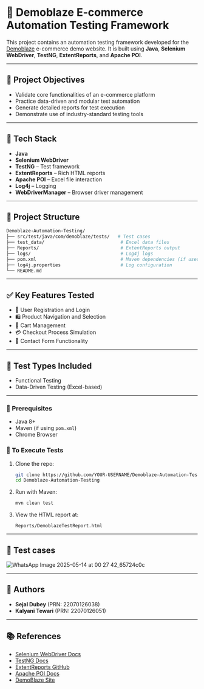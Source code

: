 
# 🧪 Demoblaze E-commerce Automation Testing Framework

This project contains an automation testing framework developed for the [Demoblaze](https://www.demoblaze.com/) e-commerce demo website. It is built using **Java**, **Selenium WebDriver**, **TestNG**, **ExtentReports**, and **Apache POI**.



---

## 📌 Project Objectives

- Validate core functionalities of an e-commerce platform
- Practice data-driven and modular test automation
- Generate detailed reports for test execution
- Demonstrate use of industry-standard testing tools

---

## 🧱 Tech Stack

- **Java**
- **Selenium WebDriver**
- **TestNG** – Test framework
- **ExtentReports** – Rich HTML reports
- **Apache POI** – Excel file interaction
- **Log4j** – Logging
- **WebDriverManager** – Browser driver management

---

## 📁 Project Structure

```bash
Demoblaze-Automation-Testing/
├── src/test/java/com/demoblaze/tests/   # Test cases
├── test_data/                            # Excel data files
├── Reports/                              # ExtentReports output
├── logs/                                 # Log4j logs
├── pom.xml                               # Maven dependencies (if used)
├── log4j.properties                      # Log configuration
└── README.md
```

---

## ✅ Key Features Tested

- 🔐 User Registration and Login
- 🛍️ Product Navigation and Selection
- 🛒 Cart Management
- 💳 Checkout Process Simulation
- 📩 Contact Form Functionality

---

## 🚦 Test Types Included

- Functional Testing
- Data-Driven Testing (Excel-based)

---


### 📌 Prerequisites

- Java 8+
- Maven (if using `pom.xml`)
- Chrome Browser

### 🔧 To Execute Tests

1. Clone the repo:
   ```bash
   git clone https://github.com/YOUR-USERNAME/Demoblaze-Automation-Testing.git
   cd Demoblaze-Automation-Testing
   ```

2. Run with Maven:
   ```bash
   mvn clean test
   ```

3. View the HTML report at:
   ```
   Reports/DemoblazeTestReport.html
   ```

---

## 📸 Test cases  


![WhatsApp Image 2025-05-14 at 00 27 42_65724c0c](https://github.com/user-attachments/assets/02e45bde-542e-417d-bc34-b24cfaff1be8)

---

## 🙋 Authors

- **Sejal Dubey** (PRN: 22070126038)  
- **Kalyani Tewari** (PRN: 22070126051)

---

## 📚 References

- [Selenium WebDriver Docs](https://www.selenium.dev/documentation/)
- [TestNG Docs](https://testng.org/doc/)
- [ExtentReports GitHub](https://github.com/extent-framework/extent-reports)
- [Apache POI Docs](https://poi.apache.org/)
- [DemoBlaze Site](https://www.demoblaze.com/)
